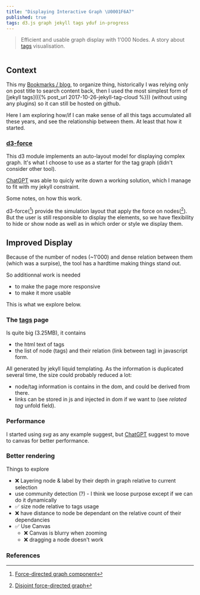 ```yaml
---
title: "Displaying Interactive Graph \U0001F6A7"
published: true
tags: d3.js graph jekyll tags yduf in-progress
---
```

> Efficient and usable graph display with 1'000 Nodes. A story about [tags](/tags) visualisation.

<div style="overflow: auto; width: 100%; max-height: 400px;">
  <canvas width="400" height="400"></canvas>
</div>

## Context

This my [Bookmarks / blog](/about), to organize thing, historically I was relying only on post title to search content back, then I used the most simplest form of [jekyll tags](({% post_url 2017-10-26-jekyll-tag-cloud %})) (without using any plugins) so it can still be hosted on github.

Here I am exploring how/if I can make sense of all this tags accumulated all these years, and see the relationship between them. At least that how it started.

### [d3-force](https://d3js.org/d3-force)

This d3 module implements an auto-layout model for displaying complex graph. It's what I choose to use as a starter for the tag graph (didn't consider other tool).

[ChatGPT](https://chatgpt.com/share/67d4209c-94f0-800d-9cb2-b38c22a052e7) was able to quicly write down a working solution, which I manage to fit with my jekyll constraint.

Some notes, on how this work.

d3-force([^1]) provide the simulation layout that apply the force on nodes([^2]). But the user is still responsible to display the elements, so we have flexibility to hide or show node as well as in which order or style we display them.

[^1]: [Force-directed graph component](https://observablehq.com/@d3/force-directed-graph-component)
[^2]: [Disjoint force-directed graph](https://observablehq.com/@d3/disjoint-force-directed-graph/2)

## Improved Display

Because of the number of nodes (~1'000) and dense relation between them (which was a surpise), the tool has a hardtime making things stand out.

So additionnal work is needed
- to make the page more responsive
- to make it more usable

This is what we explore below.

### The [tags](/tags) page

Is quite big (3.25MB), it contains
- the html text of tags
- the list of node (tags) and their relation (link between tag) in javascript form.

All generated by jekyll liquid templating.
As the information is duplicated several time, the size could probably reduced a lot:
- node/tag information is contains in the dom, and could be derived from there.
- links can be stored in js and injected in dom if we want to (see _related tag_ unfold field).

### Performance

I started using _svg_ as any example suggest, but [ChatGPT](https://chatgpt.com/share/67d6c69e-3bf0-800d-bbb6-28a7d05d81b5) suggest to move to canvas for better performance.

### Better rendering

Things to explore
- ❌ Layering node & label by their depth in graph relative to current selection
- use community detection (?) - I think we loose purpose except if we can do it dynamically
- ✅ size node relative to tags usage  
- ❌ have distance to node be dependant on the relative count of their dependancies 
- ✅ Use Canvas  
	- ❌ Canvas is blurry when zooming 
    - ❌ dragging a node doesn't work

<script src="https://d3js.org/d3.v7.min.js"></script>
<script id="example-script">
    const width =  400;
    const height = 400;
    const canvas = document.querySelector("canvas");
    const context = canvas.getContext("2d");

    canvas.width = width;
    canvas.height = height;

    // Generate a large random graph (example)
    const NODES_COUNT = 1000;
    const nodes = d3.range(NODES_COUNT).map(i => ({ id: i }));
    const links = d3.range(NODES_COUNT * 2).map(() => ({
        source: Math.floor(Math.random() * NODES_COUNT),
        target: Math.floor(Math.random() * NODES_COUNT),
    }));

// Create a force simulation
const simulation = d3.forceSimulation(nodes)
    .force("link", d3.forceLink(links).distance(30))
    .force("charge", d3.forceManyBody().strength(-50))
    .force("center", d3.forceCenter(width / 2, height / 2))
    .on("tick", draw);

let transform = d3.zoomIdentity;
let selectedNode = null;

const zoom = d3.zoom()
    .scaleExtent([0.1, 4])
    .on("zoom", (event) => {
        transform = event.transform;
        draw();
    });

d3.select(canvas).call(zoom);

function draw() {
    context.clearRect(0, 0, width, height);
    context.save();
    context.translate(transform.x, transform.y);
    context.scale(transform.k, transform.k);

    context.strokeStyle = "rgba(200,200,200,0.5)";
    links.forEach(d => {
        context.beginPath();
        context.moveTo(d.source.x, d.source.y);
        context.lineTo(d.target.x, d.target.y);
        context.stroke();
    });

    nodes.forEach(d => {
        context.beginPath();
        context.arc(d.x, d.y, 5, 0, 2 * Math.PI);
        context.fillStyle = d === selectedNode ? "red" : "steelblue";
        context.fill();
        context.stroke();
    });
    context.restore();
}

canvas.addEventListener("click", (event) => {
    const [x, y] = transform.invert([event.offsetX, event.offsetY]);
    selectedNode = nodes.find(d => Math.hypot(d.x - x, d.y - y) < 5) || null;
    draw();
});

const drag = d3.drag()
    .subject((event) => {
        const [x, y] = transform.invert([event.x, event.y]);
        return selectedNode || nodes.find(d => Math.hypot(d.x - x, d.y - y) < 5);
    })
    .on("start", (event, d) => {
        if (!event.active) simulation.alphaTarget(0.3).restart();
        d.fx = event.x;
        d.fy = event.y;
    })
    .on("drag", (event, d) => {
        d.fx = event.x;
        d.fy = event.y;
    })
    .on("end", (event, d) => {
        if (!event.active) simulation.alphaTarget(0);
        d.fx = null;
        d.fy = null;
    });

d3.select(canvas).call(drag);


</script>

### References


